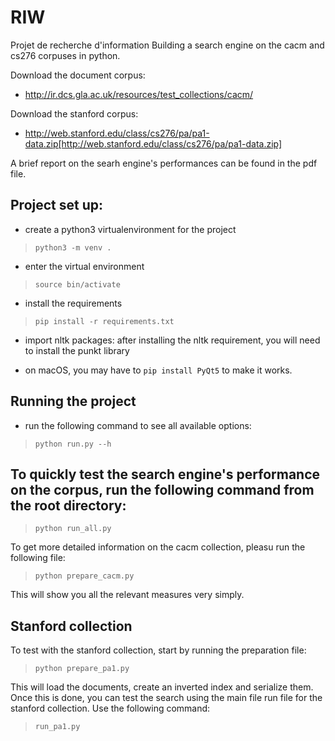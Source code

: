 # RIW
Projet de recherche d'information
Building a search engine on the cacm and cs276 corpuses in python.

Download the document corpus:  
- http://ir.dcs.gla.ac.uk/resources/test_collections/cacm/

Download the stanford corpus:
- http://web.stanford.edu/class/cs276/pa/pa1-data.zip[http://web.stanford.edu/class/cs276/pa/pa1-data.zip]

A brief report on the searh engine's performances can be found in the pdf file.

## Project set up:

- create a python3 virtualenvironment for the project

> `python3 -m venv .`

- enter the virtual environment

> `source bin/activate`

- install the requirements

> `pip install -r requirements.txt`

- import nltk packages: after installing the nltk requirement, you will need to install the punkt library

- on macOS, you may have to `pip install PyQt5` to make it works.

## Running the project

- run the following command to see all available options:

> `python run.py --h`

## To quickly test the search engine's performance on the corpus, run the following command from the root directory:

> `python run_all.py`

To get more detailed information on the cacm collection, pleasu run the following file:

> `python prepare_cacm.py`

This will show you all the relevant measures very simply.

## Stanford collection

To test with the stanford collection, start by running the preparation file:  
> `python prepare_pa1.py`  

This will load the documents, create an inverted index and serialize them. Once this is done, you can test the search using the main file run file for the stanford collection. Use the following command:
> `run_pa1.py`

